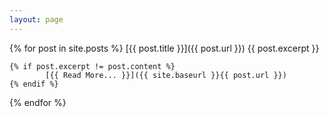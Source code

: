 ```yaml
---
layout: page
---
```



  {% for post in site.posts %}
      [{{ post.title }}]({{ post.url }})
      {{ post.excerpt }}
      
    {% if post.excerpt != post.content %}
            [{{ Read More... }}]({{ site.baseurl }}{{ post.url }})
    {% endif %}
    
  {% endfor %}

